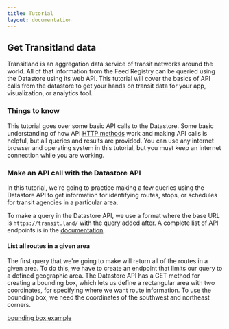 ```yaml
---
title: Tutorial
layout: documentation
---
```


## Get Transitland data
Transitland is an aggregation data service of transit networks around the world. All of that information from the Feed Registry can be queried using the Datastore using its web API. This tutorial will cover the basics of API calls from the datastore to get your hands on transit data for your app, visualization, or analytics tool.

### Things to know
This tutorial goes over some basic API calls to the Datastore. Some basic understanding of how API [HTTP methods](https://en.wikipedia.org/wiki/Hypertext_Transfer_Protocol#Request_methods) work and making API calls is helpful, but all queries and results are provided. You can use any internet browser and operating system in this tutorial, but you must keep an internet connection while you are working.

### Make an API call with the Datastore API
In this tutorial, we're going to practice making a few queries using the Datastore API to get information for identifying routes, stops, or schedules for transit agencies in a particular area.

To make a query in the Datastore API, we use a format where the base URL is `https://transit.land/` with the query added after. A complete list of API endpoints is in the [documentation](https://transit.land/documentation/datastore/api-endpoints.html).

#### List all routes in a given area
The first query that we're going to make will return all of the routes in a given area. To do this, we have to create an endpoint that limits our query to a defined geographic area. The Datastore API has a GET method for creating a bounding box, which lets us define a rectangular area with two coordinates, for specifying where we want route information. To use the bounding box, we need the coordinates of the southwest and northeast corners.

[bounding box example](bounding-box.png)
